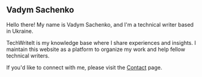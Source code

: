## Vadym Sachenko

Hello there! My name is Vadym Sachenko, and I'm a technical writer based in Ukraine.

TechWriteIt is my knowledge base where I share experiences and insights. I maintain this website as a platform to organize my work and help fellow technical writers.

If you'd like to connect with me, please visit the [Contact](/contact) page.